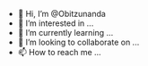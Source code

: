 - 👋 Hi, I’m @Obitzunanda
- 👀 I’m interested in ...
- 🌱 I’m currently learning ...
- 💞️ I’m looking to collaborate on ...
- 📫 How to reach me ...

<!---
Obitzunanda/Obitzunanda is a ✨ special ✨ repository because its `README.md` (this file) appears on your GitHub profile.
You can click the Preview link to take a look at your changes.
--->
